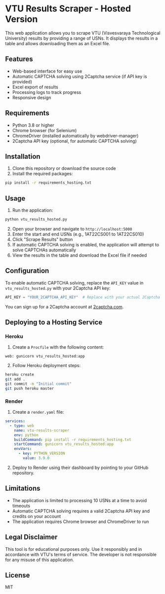 # VTU Results Scraper - Hosted Version

This web application allows you to scrape VTU (Visvesvaraya Technological University) results by providing a range of USNs. It displays the results in a table and allows downloading them as an Excel file.

## Features

- Web-based interface for easy use
- Automatic CAPTCHA solving using 2Captcha service (if API key is provided)
- Excel export of results
- Processing logs to track progress
- Responsive design

## Requirements

- Python 3.8 or higher
- Chrome browser (for Selenium)
- ChromeDriver (installed automatically by webdriver-manager)
- 2Captcha API key (optional, for automatic CAPTCHA solving)

## Installation

1. Clone this repository or download the source code
2. Install the required packages:

```bash
pip install -r requirements_hosting.txt
```

## Usage

1. Run the application:

```bash
python vtu_results_hosted.py
```

2. Open your browser and navigate to `http://localhost:5000`
3. Enter the start and end USNs (e.g., 1AT22CS001 to 1AT22CS010)
4. Click "Scrape Results" button
5. If automatic CAPTCHA solving is enabled, the application will attempt to solve CAPTCHAs automatically
6. View the results in the table and download the Excel file if needed

## Configuration

To enable automatic CAPTCHA solving, replace the `API_KEY` value in `vtu_results_hosted.py` with your 2Captcha API key:

```python
API_KEY = "YOUR_2CAPTCHA_API_KEY"  # Replace with your actual 2Captcha API key
```

You can sign up for a 2Captcha account at [2captcha.com](https://2captcha.com/).

## Deploying to a Hosting Service

### Heroku

1. Create a `Procfile` with the following content:
```
web: gunicorn vtu_results_hosted:app
```

2. Follow Heroku deployment steps:
```bash
heroku create
git add .
git commit -m "Initial commit"
git push heroku master
```

### Render

1. Create a `render.yaml` file:
```yaml
services:
  - type: web
    name: vtu-results-scraper
    env: python
    buildCommand: pip install -r requirements_hosting.txt
    startCommand: gunicorn vtu_results_hosted:app
    envVars:
      - key: PYTHON_VERSION
        value: 3.9.0
```

2. Deploy to Render using their dashboard by pointing to your GitHub repository.

## Limitations

- The application is limited to processing 10 USNs at a time to avoid timeouts
- Automatic CAPTCHA solving requires a valid 2Captcha API key and credits on your account
- The application requires Chrome browser and ChromeDriver to run

## Legal Disclaimer

This tool is for educational purposes only. Use it responsibly and in accordance with VTU's terms of service. The developer is not responsible for any misuse of this application.

## License

MIT 
